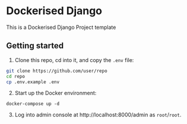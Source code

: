 # Dockerised Django

This is a Dockerised Django Project template

## Getting started

1. Clone this repo, cd into it, and copy the `.env` file:

```sh
git clone https://github.com/user/repo
cd repo
cp .env.example .env
```

2. Start up the Docker environment:

```
docker-compose up -d
```

3. Log into admin console at http://localhost:8000/admin as `root`/`root`.

